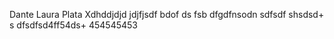 Dante
Laura Plata
Xdhddjdjd
jdjfjsdf
bdof
ds
fsb
dfgdfnsodn
sdfsdf
shsdsd+
s
dfsdfsd4ff54ds+
454545453
